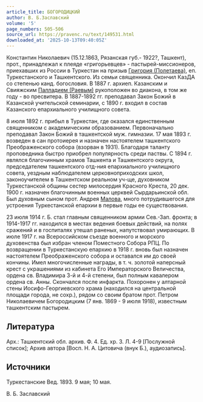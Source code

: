 ```yaml
---
article_title: БОГОРОДИЦКИЙ
author: В. Б.Заславский
volume: '5'
page_numbers: 505-506
source_url: https://pravenc.ru/text/149531.html
downloaded_at: '2025-10-13T09:40:05Z'
---
```


Константин Николаевич (15.12.1863, Рязанская губ.- 1922?, Ташкент), прот., принадлежал к плеяде «григорьевцев» - пастырей-миссионеров, приехавших из России в Туркестан на призыв [Григория (Полетаева)](<https://pravenc.ru/text/Григория (Полетаева).html>), еп. Туркестанского и Ташкентского. Из семьи священника. Окончил КазДА со степенью канд. богословия. В 1887 г. архиеп. Казанским и Свияжским [Палладием (Раевым)](<https://pravenc.ru/text/Палладием (Раевым).html>) рукоположен во диакона, в том же году - во пресвитера. В 1887-1892 гг. преподавал Закон Божий в Казанской учительской семинарии, с 1890 г. входил в состав Казанского епархиального училищного совета.

8 июля 1892 г. прибыл в Туркестан, где оказался единственным священником с академическим образованием. Первоначально преподавал Закон Божий в ташкентской муж. гимназии. 17 мая 1893 г. возведен в сан протоиерея и назначен настоятелем ташкентского Преображенского собора (взорван в 1931). Благодаря таланту проповедника быстро приобрел популярность среди паствы. С 1894 г. являлся благочинным храмов Ташкента и Ташкентского округа, председателем ташкентского отд-ния епархиального училищного совета, уездным наблюдателем церковноприходских школ, законоучителем в Ташкентском реальном уч-ще, духовником Туркестанской общины сестер милосердия Красного Креста, 20 дек. 1900 г. назначен благочинным военных церквей Сырдарьинской обл. Был духовным сыном прот. Андрея [Малова](https://pravenc.ru/text/Малова.html), много потрудившегося для устроения Туркестанской епархии в первые годы ее существования.

23 июля 1914 г. Б. стал главным священником армии Сев.-Зап. фронта; в 1914-1917 гг. находился в местах ведения боевых действий, на полях сражений и в госпиталях утешал раненых, напутствовал умирающих. В июле 1917 г. на Всероссийском съезде военного и морского духовенства был избран членом Поместного Собора РПЦ. По возвращении в Туркестанскую епархию в 1918 г. вновь был назначен настоятелем Преображенского собора и оставался им до своей кончины. Имел многочисленные награды, в т. ч. золотой наперсный крест с украшениями из кабинета Его Императорского Величества, ордена св. Владимира 3-й и 4-й степени, был полным кавалером ордена св. Анны. Скончался после инфаркта. Похоронен у алтарной стены Иосифо-Георгиевского храма (находился на центральной площади города, не сохр.), рядом со своим братом прот. Петром Николаевичем Богородицким (7 янв. 1869 - 9 июля 1918), известным ташкентским пастырем.

## Литература

Арх.: Ташкентский обл. архив. Ф. 4. Ед. хр. 3. Л. 4-9 [Послужной список]; Архив автора [Восп. Н. А. Цитовича (внук Б.), аудиозапись].

## Источники

Туркестанские Вед. 1893. 9 мая; 10 мая.

В. Б.  Заславский
